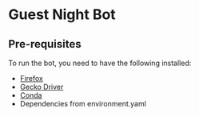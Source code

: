 # Guest Night Bot

## Pre-requisites

To run the bot, you need to have the following installed:
- [Firefox](https://www.mozilla.org/en-GB/firefox/new/)
- [Gecko Driver](https://github.com/mozilla/geckodriver/releases)
- [Conda](https://docs.conda.io/en/latest/)
- Dependencies from environment.yaml

